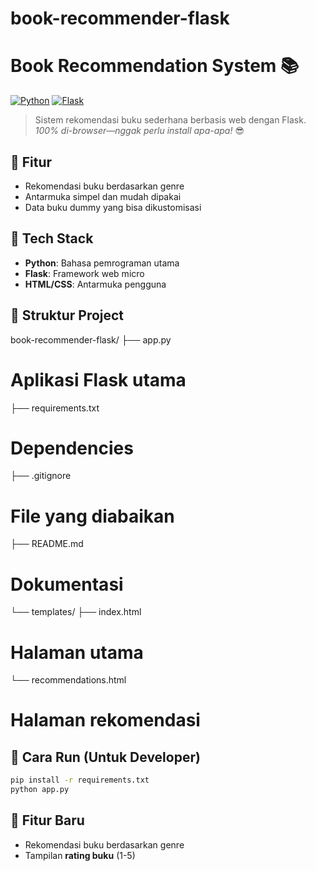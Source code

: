 # book-recommender-flask

# Book Recommendation System 📚

[![Python](https://img.shields.io/badge/Python-3.8%2B-blue?logo=python)](https://python.org)
[![Flask](https://img.shields.io/badge/Flask-2.3.2-green?logo=flask)](https://flask.palletsprojects.com)

> Sistem rekomendasi buku sederhana berbasis web dengan Flask.  
> *100% di-browser—nggak perlu install apa-apa!* 😎

## 🚀 Fitur
- Rekomendasi buku berdasarkan genre
- Antarmuka simpel dan mudah dipakai
- Data buku dummy yang bisa dikustomisasi

## 🧰 Tech Stack
- **Python**: Bahasa pemrograman utama
- **Flask**: Framework web micro
- **HTML/CSS**: Antarmuka pengguna

## 🧪 Struktur Project
book-recommender-flask/ 
├── app.py 

# Aplikasi Flask utama 
├── requirements.txt 
# Dependencies
├── .gitignore

# File yang diabaikan 
├── README.md 

# Dokumentasi 
└── templates/ 
├── index.html 

# Halaman utama 
└── recommendations.html 

# Halaman rekomendasi

## 🚀 Cara Run (Untuk Developer)
```bash
pip install -r requirements.txt
python app.py
```
## 🚀 Fitur Baru
- Rekomendasi buku berdasarkan genre
- Tampilan **rating buku** (1-5)
